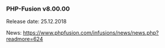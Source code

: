 ### PHP-Fusion v8.00.00
Release date: 25.12.2018

News: https://www.phpfusion.com/infusions/news/news.php?readmore=624
